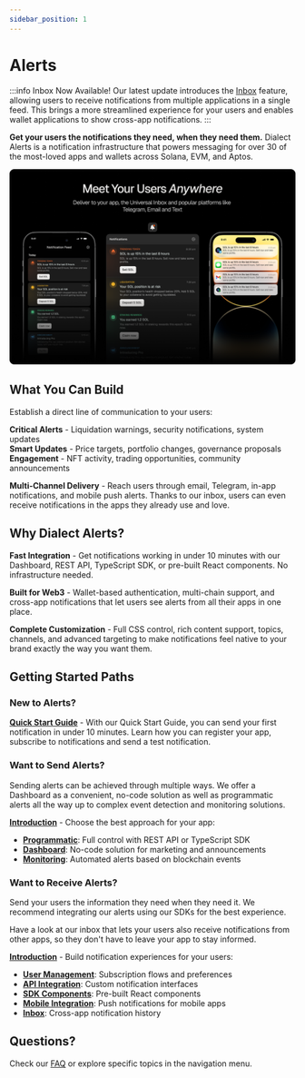 ```yaml
---
sidebar_position: 1
---
```


# Alerts

:::info  Inbox Now Available!
Our latest update introduces the [Inbox](./receive/inbox.md) feature, allowing users to receive notifications from multiple applications in a single feed. This brings a more streamlined experience for your users and enables wallet applications to show cross-app notifications.
:::

**Get your users the notifications they need, when they need them.** Dialect Alerts is a notification infrastructure that powers messaging for over 30 of the most-loved apps and wallets across Solana, EVM, and Aptos.

![Image with alerts delivered via multiple channels](../../static/img/alerts-meet-anywhere.png)

## What You Can Build

Establish a direct line of communication to your users:

**Critical Alerts** - Liquidation warnings, security notifications, system updates  
**Smart Updates** - Price targets, portfolio changes, governance proposals  
**Engagement** - NFT activity, trading opportunities, community announcements

**Multi-Channel Delivery** - Reach users through email, Telegram, in-app notifications, and mobile push alerts. Thanks to our inbox, users can even receive notifications in the apps they already use and love.

## Why Dialect Alerts?

**Fast Integration** - Get notifications working in under 10 minutes with our Dashboard, REST API, TypeScript SDK, or pre-built React components. No infrastructure needed.

**Built for Web3** - Wallet-based authentication, multi-chain support, and cross-app notifications that let users see alerts from all their apps in one place.

**Complete Customization** - Full CSS control, rich content support, topics, channels, and advanced targeting to make notifications feel native to your brand exactly the way you want them.

## Getting Started Paths

### New to Alerts? 

**[Quick Start Guide](./quick-start.md)** - With our Quick Start Guide, you can send your first notification in under 10 minutes. Learn how you can register your app, subscribe to notifications and send a test notification.

### Want to Send Alerts?

Sending alerts can be achieved through multiple ways. We offer a Dashboard as a convenient, no-code solution as well as programmatic alerts all the way up to complex event detection and monitoring solutions.

**[Introduction](./send/index.md)** - Choose the best approach for your app:
- **[Programmatic](./send/programmatic/index.md)**: Full control with REST API or TypeScript SDK
- **[Dashboard](./send/dashboard.md)**: No-code solution for marketing and announcements  
- **[Monitoring](./send/monitoring/index.md)**: Automated alerts based on blockchain events

### Want to Receive Alerts?

Send your users the information they need when they need it. We recommend integrating our alerts using our SDKs for the best experience. 

Have a look at our inbox that lets your users also receive notifications from other apps, so they don't have to leave your app to stay informed.

**[Introduction](./receive/index.md)** - Build notification experiences for your users:
- **[User Management](./receive/user-subscription.md)**: Subscription flows and preferences
- **[API Integration](./receive/api/index.md)**: Custom notification interfaces
- **[SDK Components](./receive/sdk/index.md)**: Pre-built React components
- **[Mobile Integration](./receive/mobile.md)**: Push notifications for mobile apps
- **[Inbox](./receive/inbox.md)**: Cross-app notification history


## Questions? 
Check our [FAQ](./faq.md) or explore specific topics in the navigation menu.
